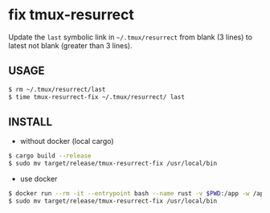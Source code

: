 # fix tmux-resurrect

Update the `last` symbolic link in `~/.tmux/resurrect` from blank (3 lines) to latest not blank (greater than 3 lines).

## USAGE

```bash
$ rm ~/.tmux/resurrect/last
$ time tmux-resurrect-fix ~/.tmux/resurrect/ last
```

## INSTALL

- without docker (local cargo)

```bash
$ cargo build --release
$ sudo mv target/release/tmux-resurrect-fix /usr/local/bin
```

- use docker

```bash
$ docker run --rm -it --entrypoint bash --name rust -v $PWD:/app -w /app rust:slim -c 'cargo build --release'
$ sudo mv target/release/tmux-resurrect-fix /usr/local/bin
```
